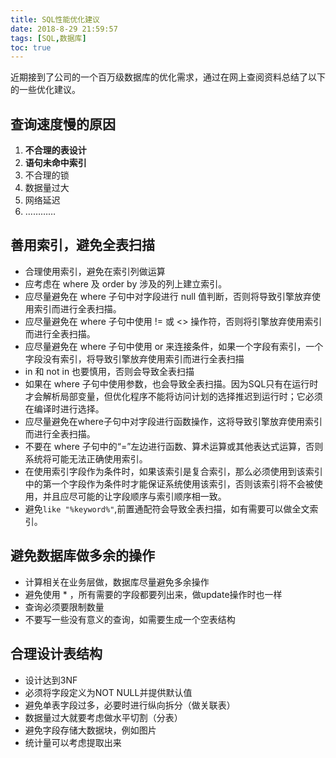 ```yaml
---
title: SQL性能优化建议
date: 2018-8-29 21:59:57
tags: [SQL,数据库]
toc: true
---
```


近期接到了公司的一个百万级数据库的优化需求，通过在网上查阅资料总结了以下的一些优化建议。

## 查询速度慢的原因
1. **不合理的表设计**
2. **语句未命中索引**
3. 不合理的锁
4. 数据量过大
5. 网络延迟
6. …………


## 善用索引，避免全表扫描
* 合理使用索引，避免在索引列做运算
* 应考虑在 where 及 order by 涉及的列上建立索引。
* 应尽量避免在 where 子句中对字段进行 null 值判断，否则将导致引擎放弃使用索引而进行全表扫描。
* 应尽量避免在 where 子句中使用 != 或 <> 操作符，否则将引擎放弃使用索引而进行全表扫描。
* 应尽量避免在 where 子句中使用 or 来连接条件，如果一个字段有索引，一个字段没有索引，将导致引擎放弃使用索引而进行全表扫描
* in 和 not in 也要慎用，否则会导致全表扫描
* 如果在 where 子句中使用参数，也会导致全表扫描。因为SQL只有在运行时才会解析局部变量，但优化程序不能将访问计划的选择推迟到运行时；它必须在编译时进行选择。
* 应尽量避免在where子句中对字段进行函数操作，这将导致引擎放弃使用索引而进行全表扫描。
* 不要在 where 子句中的“=”左边进行函数、算术运算或其他表达式运算，否则系统将可能无法正确使用索引。
* 在使用索引字段作为条件时，如果该索引是复合索引，那么必须使用到该索引中的第一个字段作为条件时才能保证系统使用该索引，否则该索引将不会被使用，并且应尽可能的让字段顺序与索引顺序相一致。
* 避免`like "%keyword%"`,前置通配符会导致全表扫描，如有需要可以做全文索引。

## 避免数据库做多余的操作

* 计算相关在业务层做，数据库尽量避免多余操作
* 避免使用 * ，所有需要的字段都要列出来，做update操作时也一样
* 查询必须要限制数量
* 不要写一些没有意义的查询，如需要生成一个空表结构

## 合理设计表结构

* 设计达到3NF
* 必须将字段定义为NOT NULL并提供默认值
* 避免单表字段过多，必要时进行纵向拆分（做关联表）
* 数据量过大就要考虑做水平切割（分表）
* 避免字段存储大数据块，例如图片
* 统计量可以考虑提取出来